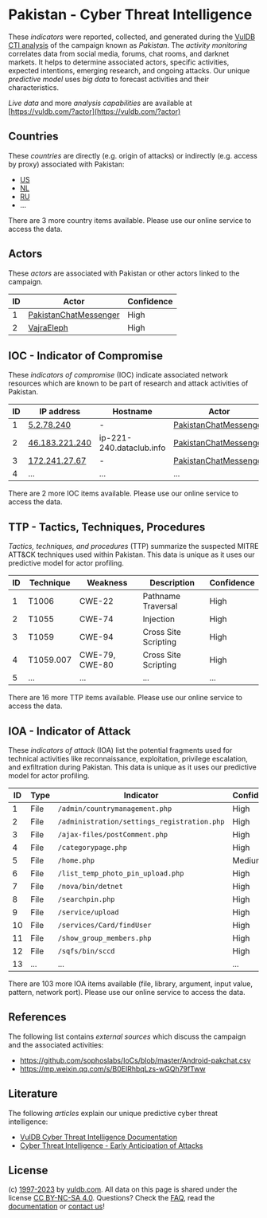 # Pakistan - Cyber Threat Intelligence

These _indicators_ were reported, collected, and generated during the [VulDB CTI analysis](https://vuldb.com/?kb.cti) of the campaign known as _Pakistan_. The _activity monitoring_ correlates data from social media, forums, chat rooms, and darknet markets. It helps to determine associated actors, specific activities, expected intentions, emerging research, and ongoing attacks. Our unique _predictive model_ uses _big data_ to forecast activities and their characteristics.

_Live data_ and more _analysis capabilities_ are available at [https://vuldb.com/?actor](https://vuldb.com/?actor)

## Countries

These _countries_ are directly (e.g. origin of attacks) or indirectly (e.g. access by proxy) associated with Pakistan:

* [US](https://vuldb.com/?country.us)
* [NL](https://vuldb.com/?country.nl)
* [RU](https://vuldb.com/?country.ru)
* ...

There are 3 more country items available. Please use our online service to access the data.

## Actors

These _actors_ are associated with Pakistan or other actors linked to the campaign.

ID | Actor | Confidence
-- | ----- | ----------
1 | [PakistanChatMessenger](https://vuldb.com/?actor.pakistanchatmessenger) | High
2 | [VajraEleph](https://vuldb.com/?actor.vajraeleph) | High

## IOC - Indicator of Compromise

These _indicators of compromise_ (IOC) indicate associated network resources which are known to be part of research and attack activities of Pakistan.

ID | IP address | Hostname | Actor | Confidence
-- | ---------- | -------- | ----- | ----------
1 | [5.2.78.240](https://vuldb.com/?ip.5.2.78.240) | - | [PakistanChatMessenger](https://vuldb.com/?actor.pakistanchatmessenger) | High
2 | [46.183.221.240](https://vuldb.com/?ip.46.183.221.240) | ip-221-240.dataclub.info | [PakistanChatMessenger](https://vuldb.com/?actor.pakistanchatmessenger) | High
3 | [172.241.27.67](https://vuldb.com/?ip.172.241.27.67) | - | [PakistanChatMessenger](https://vuldb.com/?actor.pakistanchatmessenger) | High
4 | ... | ... | ... | ...

There are 2 more IOC items available. Please use our online service to access the data.

## TTP - Tactics, Techniques, Procedures

_Tactics, techniques, and procedures_ (TTP) summarize the suspected MITRE ATT&CK techniques used within Pakistan. This data is unique as it uses our predictive model for actor profiling.

ID | Technique | Weakness | Description | Confidence
-- | --------- | -------- | ----------- | ----------
1 | T1006 | CWE-22 | Pathname Traversal | High
2 | T1055 | CWE-74 | Injection | High
3 | T1059 | CWE-94 | Cross Site Scripting | High
4 | T1059.007 | CWE-79, CWE-80 | Cross Site Scripting | High
5 | ... | ... | ... | ...

There are 16 more TTP items available. Please use our online service to access the data.

## IOA - Indicator of Attack

These _indicators of attack_ (IOA) list the potential fragments used for technical activities like reconnaissance, exploitation, privilege escalation, and exfiltration during Pakistan. This data is unique as it uses our predictive model for actor profiling.

ID | Type | Indicator | Confidence
-- | ---- | --------- | ----------
1 | File | `/admin/countrymanagement.php` | High
2 | File | `/administration/settings_registration.php` | High
3 | File | `/ajax-files/postComment.php` | High
4 | File | `/categorypage.php` | High
5 | File | `/home.php` | Medium
6 | File | `/list_temp_photo_pin_upload.php` | High
7 | File | `/nova/bin/detnet` | High
8 | File | `/searchpin.php` | High
9 | File | `/service/upload` | High
10 | File | `/services/Card/findUser` | High
11 | File | `/show_group_members.php` | High
12 | File | `/sqfs/bin/sccd` | High
13 | ... | ... | ...

There are 103 more IOA items available (file, library, argument, input value, pattern, network port). Please use our online service to access the data.

## References

The following list contains _external sources_ which discuss the campaign and the associated activities:

* https://github.com/sophoslabs/IoCs/blob/master/Android-pakchat.csv
* https://mp.weixin.qq.com/s/B0ElRhbqLzs-wGQh79fTww

## Literature

The following _articles_ explain our unique predictive cyber threat intelligence:

* [VulDB Cyber Threat Intelligence Documentation](https://vuldb.com/?kb.cti)
* [Cyber Threat Intelligence - Early Anticipation of Attacks](https://www.scip.ch/en/?labs.20201022)

## License

(c) [1997-2023](https://vuldb.com/?kb.changelog) by [vuldb.com](https://vuldb.com/?kb.about). All data on this page is shared under the license [CC BY-NC-SA 4.0](https://creativecommons.org/licenses/by-nc-sa/4.0/). Questions? Check the [FAQ](https://vuldb.com/?kb.faq), read the [documentation](https://vuldb.com/?kb) or [contact us](https://vuldb.com/?contact)!
